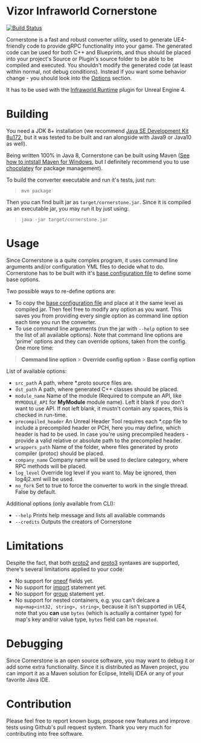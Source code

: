 Vizor Infraworld Cornerstone
============================

[![Build Status](https://travis-ci.org/vizor-games/infraworld-cornerstone.svg?branch=master)](https://travis-ci.org/vizor-games/infraworld-cornerstone)


Cornerstone is a fast and robust converter utility, used to generate UE4-friendly code to provide gRPC functionality
into your game. The generated code can be used for both C++ and Blueprints, and thus should be placed into your project's Source or Plugin's source folder to be able
to be compiled and executed. You shouldn't modify the generated code (at least within normal, not debug conditions). Instead if you want some
behavior change - you should look into the [Options](#options) section.

It has to be used with the [Infraworld Runtime](https://github.com/vizor-games/infraworld-runtime) plugin for Unreal Engine 4.

Building
========

You need a JDK 8+ installation (we recommend [Java SE Development Kit 8u172](http://www.oracle.com/technetwork/java/javase/downloads/jdk8-downloads-2133151.html),
but it was tested to be built and ran alongside with Java9 or Java10 as well).

Being written 100% in Java 8, Cornerstone can be built using Maven ([See how to intstall Maven for Windows](https://maven.apache.org/guides/getting-started/windows-prerequisites.html),
but I definitely recommend you to use [chocolatey](https://chocolatey.org) for package management).

To build the converter executable and run it's tests, just run:
>`mvn package`

Then you can find built jar as
`target/cornerstone.jar`. Since it is compiled as an executable jar, you may run it by just using:

>`java -jar target/cornerstone.jar`

Usage
=====

Since Cornerstone is a quite complex program, it uses command line arguments and/or configuration YML files to decide
what to do. Cornerstone has to be built with it's [base configuration file](src/main/resources/config.yml) to define
some base options.

Two possible ways to re-define options are:
- To copy the [base configuration file](src/main/resources/config.yml) and place at it the same level as compiled jar. Then
feel free to modify any option as you want. This saves you from providing every single option as command line option
each time you run the converter.
- To use command line arguments (run the jar with `--help` option to see the list of all available options). Note that
command line options are 'prime' options and they can override options, taken from the config. One more time:

> **Command line option** > **Override config option** > **Base config option**

List of available options:
* `src_path` A path, where *.proto source files are.
* `dst_path` A path, where generated C++ classes should be placed.
* `module_name` Name of the module (Required to compute an API, like `MYMODULE_API` for **MyModule** module name).
Left it blank if you don't want to use API. If not left blank, it mustn't contain any spaces, this is checked in run-time.
* `precompiled_header` An Unreal Header Tool requires each *.cpp file to include a precompiled header or PCH,
here you may define, which header is had to be used. In case you're using precompiled headers - provide a valid relative or absolute path to
the precompiled header.
* `wrappers_path` Name of the folder, where files generated by proto compiler (protoc) should be placed.
* `company_name` Company name will be used to declare category, where RPC methods will be placed.
* `log_level` Override log level if you want to. May be ignored, then log4j2.xml will be used.
* `no_fork` Set to true to force the converter to work in the single thread. False by default.

Additional options (only available from CLI):
* `--help` Prints help message and lists all available commands
* `--credits` Outputs the creators of Cornerstone

Limitations
===========

Despite the fact, that both [proto2](https://developers.google.com/protocol-buffers/docs/proto3) and
[proto3](https://developers.google.com/protocol-buffers/docs/proto2) syntaxes are supported, there's several limitations applied to your code:

- No support for [oneof](https://developers.google.com/protocol-buffers/docs/proto3#oneof) fields yet.
- No support for [import](https://developers.google.com/protocol-buffers/docs/proto3#other) statement yet.
- No support for [group](https://developers.google.com/protocol-buffers/docs/proto#nested) statement yet.
- No support for nested containers, e.g. you can't delcare a `map<map<int32, string>, string>`, because it isn't supported in UE4,
note that you **can** use `bytes` (which is actually a container type) for map's key and/or value type, `bytes` field can be `repeated`.

Debugging
=========

Since Cornerstone is an open source software, you may want to debug it or add some extra functionality.
Since it is distributed as Maven project, you can import it as a Maven solution for Eclipse, Intellij IDEA or any of
your favorite Java IDE.

Contribution
============

Please feel free to report known bugs, propose new features and improve tests using Github's pull request system.
Thank you very much for contributing into free software.